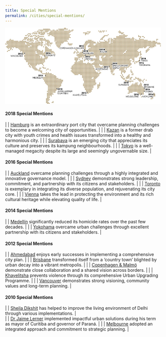 ```yaml
---
title: Special Mentions
permalink: /cities/special-mentions/
---
```


![Special Mentions](/images/laureates/worldmap-special-mentions.jpg/)

#### **2018 Special Mentions**

| | [Hamburg](/hamburg/) is an extraordinary port city that overcame planning challenges to become a welcoming city of opportunities. | 
| | [Kazan](/kazan/) is a former drab city with youth crimes and health issues transformed into a healthy and harmonious city. |
| | [Surabaya](/surabaya/) is an emerging city that appreciates its culture and preserves its kampung neighbourhoods. | 
| | [Tokyo](/tokyo/) is a well-managed megacity despite its large and seemingly ungovernable size. |

#### **2016 Special Mentions**

| | [Auckland](/auckland/) overcame planning challenges through a highly integrated and innovative governance model. |
| | [Sydney](/sydney/) demonstrates strong leadership, commitment, and partnership with its citizens and stakeholders. |
| | [Toronto](/toronto/) is exemplary in integrating its diverse population, and rejuvenating its city core. | 
| | [Vienna](/vienna/) takes the lead in protecting the environment and its rich cultural heritage while elevating quality of life. | 

#### **2014 Special Mentions**

| | [Medellín](/medellin-special-mention/) significantly reduced its homicide rates over the past few decades. | 
| | [Yokohama](/yokohama/) overcame urban challenges through excellent partnership with its citizens and stakeholders. | 

#### **2012 Special Mentions**

| | [Ahmedabad](/ahmedabad/) enjoys early successes in implementing a comprehensive city plan. | 
| | [Brisbane](/brisbane/) transformed itself from a ‘country town’ blighted by urban decay into a vibrant metropolis. | 
| | [Copenhagen & Malmö](/copenhagen-malmo/) demonstrate close collaboration and a shared vision across borders. | 
| | [Khayelitsha](/khayelitsha/) prevents violence through its comprehensive Urban Upgrading Programme. | 
| | [Vancouver](/vancouver/) demonstrates strong visioning, community values and long-term planning. | 

#### **2010 Special Mentions**

| | [Sheila Dikshit](/sheila-dikshit/) has helped to improve the living environment of Delhi through various implementations. |  
| | [Dr Jaime Lerner](/jaime-lerner/) implemented impactful urban solutions during his term as mayor of Curitiba and governor of Paraná. | 
| | [Melbourne](/melbourne/) adopted an integrated approach and commitment to strategic planning. | 
